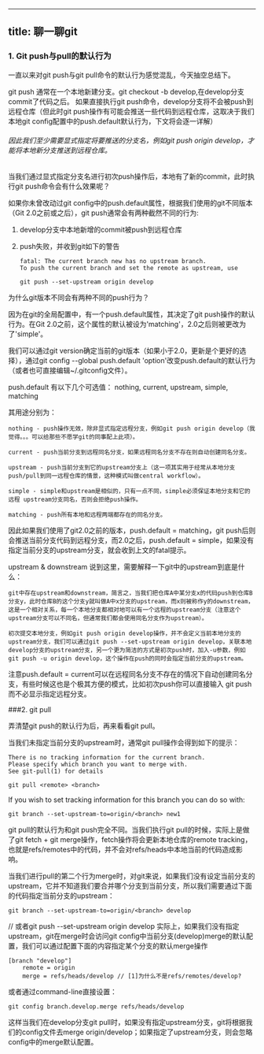 

---
title: 聊一聊git
---

###  1. Git push与pull的默认行为

 一直以来对git push与git pull命令的默认行为感觉混乱，今天抽空总结下。

git push 通常在一个本地新建分支。git checkout -b develop,在develop分支commit了代码之后。 
如果直接执行git push命令，develop分支将不会被push到远程仓库（但此时git push操作有可能会推送一些代码到远程仓库，这取决于我们本地git config配置中的push.default默认行为，下文将会逐一详解）

###### 因此我们至少需要显式指定将要推送的分支名，例如git push origin develop，才能将本地新分支推送到远程仓库。

当我们通过显式指定分支名进行初次push操作后，本地有了新的commit，此时执行git push命令会有什么效果呢？

如果你未曾改动过git config中的push.default属性，根据我们使用的git不同版本（Git 2.0之前或之后），git push通常会有两种截然不同的行为:

1.	develop分支中本地新增的commit被push到远程仓库
2.	push失败，并收到git如下的警告
	
		fatal: The current branch new has no upstream branch.  
		To push the current branch and set the remote as upstream, use

    	git push --set-upstream origin develop

为什么git版本不同会有两种不同的push行为？

因为在git的全局配置中，有一个push.default属性，其决定了git push操作的默认行为。在Git 2.0之前，这个属性的默认被设为'matching'，2.0之后则被更改为了'simple'。

我们可以通过git version确定当前的git版本（如果小于2.0，更新是个更好的选择），通过git config --global push.default 'option'改变push.default的默认行为（或者也可直接编辑~/.gitconfig文件）。

push.default 有以下几个可选值： 
nothing, current, upstream, simple, matching

其用途分别为：

	nothing - push操作无效，除非显式指定远程分支，例如git push origin develop（我觉得。。。可以给那些不愿学git的同事配上此项）。

	current - push当前分支到远程同名分支，如果远程同名分支不存在则自动创建同名分支。

	upstream - push当前分支到它的upstream分支上（这一项其实用于经常从本地分支push/pull到同一远程仓库的情景，这种模式叫做central workflow）。

	simple - simple和upstream是相似的，只有一点不同，simple必须保证本地分支和它的远程 upstream分支同名，否则会拒绝push操作。

	matching - push所有本地和远程两端都存在的同名分支。

因此如果我们使用了git2.0之前的版本，push.default = matching，git push后则会推送当前分支代码到远程分支，而2.0之后，push.default = simple，如果没有指定当前分支的upstream分支，就会收到上文的fatal提示。

upstream & downstream
说到这里，需要解释一下git中的upstream到底是什么：

	git中存在upstream和downstream，简言之，当我们把仓库A中某分支x的代码push到仓库B分支y，此时仓库B的这个分支y就叫做A中x分支的upstream，而x则被称作y的downstream，这是一个相对关系，每一个本地分支都相对地可以有一个远程的upstream分支（注意这个upstream分支可以不同名，但通常我们都会使用同名分支作为upstream）。

	初次提交本地分支，例如git push origin develop操作，并不会定义当前本地分支的upstream分支，我们可以通过git push --set-upstream origin develop，关联本地develop分支的upstream分支，另一个更为简洁的方式是初次push时，加入-u参数，例如git push -u origin develop，这个操作在push的同时会指定当前分支的upstream。

注意push.default = current可以在远程同名分支不存在的情况下自动创建同名分支，有些时候这也是个极其方便的模式，比如初次push你可以直接输入 git push 而不必显示指定远程分支。

###2. git pull

弄清楚git push的默认行为后，再来看看git pull。

当我们未指定当前分支的upstream时，通常git pull操作会得到如下的提示：

	There is no tracking information for the current branch.  
	Please specify which branch you want to merge with.  
	See git-pull(1) for details

    git pull <remote> <branch>

If you wish to set tracking information for this branch you can do so with:

    git branch --set-upstream-to=origin/<branch> new1

git pull的默认行为和git push完全不同。当我们执行git pull的时候，实际上是做了git fetch + git merge操作，fetch操作将会更新本地仓库的remote tracking，也就是refs/remotes中的代码，并不会对refs/heads中本地当前的代码造成影响。

当我们进行pull的第二个行为merge时，对git来说，如果我们没有设定当前分支的upstream，它并不知道我们要合并哪个分支到当前分支，所以我们需要通过下面的代码指定当前分支的upstream：

	git branch --set-upstream-to=origin/<branch> develop  
// 或者git push --set-upstream origin develop 
实际上，如果我们没有指定upstream，git在merge时会访问git config中当前分支(develop)merge的默认配置，我们可以通过配置下面的内容指定某个分支的默认merge操作

	[branch "develop"]
    	remote = origin
    	merge = refs/heads/develop // [1]为什么不是refs/remotes/develop?
或者通过command-line直接设置：

	git config branch.develop.merge refs/heads/develop  
这样当我们在develop分支git pull时，如果没有指定upstream分支，git将根据我们的config文件去merge origin/develop；如果指定了upstream分支，则会忽略config中的merge默认配置。

